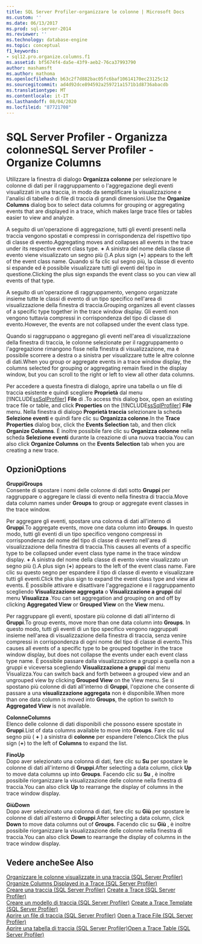 ```yaml
---
title: SQL Server Profiler-organizzare le colonne | Microsoft Docs
ms.custom: ''
ms.date: 06/13/2017
ms.prod: sql-server-2014
ms.reviewer: ''
ms.technology: database-engine
ms.topic: conceptual
f1_keywords:
- sql12.pro.organize.columns.f1
ms.assetid: bf5674f4-da5e-43f9-aeb2-76ca37993790
author: mashamsft
ms.author: mathoma
ms.openlocfilehash: b63c2f7d882bac05fc6baf10614170ec23125c12
ms.sourcegitcommit: ad4d92dce894592a259721a1571b1d8736abacdb
ms.translationtype: MT
ms.contentlocale: it-IT
ms.lasthandoff: 08/04/2020
ms.locfileid: "87721708"
---
```

# <a name="sql-server-profiler---organize-columns"></a><span data-ttu-id="a88c7-102">SQL Server Profiler - Organizza colonne</span><span class="sxs-lookup"><span data-stu-id="a88c7-102">SQL Server Profiler - Organize Columns</span></span>
  <span data-ttu-id="a88c7-103">Utilizzare la finestra di dialogo **Organizza colonne** per selezionare le colonne di dati per il raggruppamento o l'aggregazione degli eventi visualizzati in una traccia, in modo da semplificare la visualizzazione e l'analisi di tabelle o di file di traccia di grandi dimensioni.</span><span class="sxs-lookup"><span data-stu-id="a88c7-103">Use the **Organize Columns** dialog box to select data columns for grouping or aggregating events that are displayed in a trace, which makes large trace files or tables easier to view and analyze.</span></span>  
  
 <span data-ttu-id="a88c7-104">A seguito di un'operazione di aggregazione, tutti gli eventi presenti nella traccia vengono spostati e compressi in corrispondenza del rispettivo tipo di classe di evento.</span><span class="sxs-lookup"><span data-stu-id="a88c7-104">Aggregating moves and collapses all events in the trace under its respective event class type.</span></span> <span data-ttu-id="a88c7-105">**+** A sinistra del nome della classe di evento viene visualizzato un segno più ().</span><span class="sxs-lookup"><span data-stu-id="a88c7-105">A plus sign (**+**) appears to the left of the event class name.</span></span> <span data-ttu-id="a88c7-106">Quando si fa clic sul segno più, la classe di evento si espande ed è possibile visualizzare tutti gli eventi del tipo in questione.</span><span class="sxs-lookup"><span data-stu-id="a88c7-106">Clicking the plus sign expands the event class so you can view all events of that type.</span></span>  
  
 <span data-ttu-id="a88c7-107">A seguito di un'operazione di raggruppamento, vengono organizzate insieme tutte le classi di evento di un tipo specifico nell'area di visualizzazione della finestra di traccia.</span><span class="sxs-lookup"><span data-stu-id="a88c7-107">Grouping organizes all event classes of a specific type together in the trace window display.</span></span> <span data-ttu-id="a88c7-108">Gli eventi non vengono tuttavia compressi in corrispondenza del tipo di classe di evento.</span><span class="sxs-lookup"><span data-stu-id="a88c7-108">However, the events are not collapsed under the event class type.</span></span>  
  
 <span data-ttu-id="a88c7-109">Quando si raggruppano o aggregano gli eventi nell'area di visualizzazione della finestra di traccia, le colonne selezionate per il raggruppamento o l'aggregazione rimangono fisse nella finestra di visualizzazione, ma è possibile scorrere a destra o a sinistra per visualizzare tutte le altre colonne di dati.</span><span class="sxs-lookup"><span data-stu-id="a88c7-109">When you group or aggregate events in a trace window display, the columns selected for grouping or aggregating remain fixed in the display window, but you can scroll to the right or left to view all other data columns.</span></span>  
  
 <span data-ttu-id="a88c7-110">Per accedere a questa finestra di dialogo, aprire una tabella o un file di traccia esistente e quindi scegliere **Proprietà** dal menu [!INCLUDE[ssSqlProfiler](../includes/sssqlprofiler-md.md)] **File** di .</span><span class="sxs-lookup"><span data-stu-id="a88c7-110">To access this dialog box, open an existing trace file or table, and click **Properties** on the [!INCLUDE[ssSqlProfiler](../includes/sssqlprofiler-md.md)] **File** menu.</span></span> <span data-ttu-id="a88c7-111">Nella finestra di dialogo **Proprietà traccia** selezionare la scheda **Selezione eventi** e quindi fare clic su **Organizza colonne**.</span><span class="sxs-lookup"><span data-stu-id="a88c7-111">In the **Trace Properties** dialog box, click the **Events Selection** tab, and then click **Organize Columns**.</span></span> <span data-ttu-id="a88c7-112">È inoltre possibile fare clic su **Organizza colonne** nella scheda **Selezione eventi** durante la creazione di una nuova traccia.</span><span class="sxs-lookup"><span data-stu-id="a88c7-112">You can also click **Organize Columns** on the **Events Selection** tab when you are creating a new trace.</span></span>  
  
## <a name="options"></a><span data-ttu-id="a88c7-113">Opzioni</span><span class="sxs-lookup"><span data-stu-id="a88c7-113">Options</span></span>  
 <span data-ttu-id="a88c7-114">**Gruppi**</span><span class="sxs-lookup"><span data-stu-id="a88c7-114">**Groups**</span></span>  
 <span data-ttu-id="a88c7-115">Consente di spostare i nomi delle colonne di dati sotto **Gruppi** per raggruppare o aggregare le classi di evento nella finestra di traccia.</span><span class="sxs-lookup"><span data-stu-id="a88c7-115">Move data column names under **Groups** to group or aggregate event classes in the trace window.</span></span>  
  
 <span data-ttu-id="a88c7-116">Per aggregare gli eventi, spostare una colonna di dati all'interno di **Gruppi**.</span><span class="sxs-lookup"><span data-stu-id="a88c7-116">To aggregate events, move one data column into **Groups**.</span></span> <span data-ttu-id="a88c7-117">In questo modo, tutti gli eventi di un tipo specifico vengono compressi in corrispondenza del nome del tipo di classe di evento nell'area di visualizzazione della finestra di traccia.</span><span class="sxs-lookup"><span data-stu-id="a88c7-117">This causes all events of a specific type to be collapsed under event class type name in the trace window display.</span></span> <span data-ttu-id="a88c7-118">**+** A sinistra del nome della classe di evento viene visualizzato un segno più ().</span><span class="sxs-lookup"><span data-stu-id="a88c7-118">A plus sign (**+**) appears to the left of the event class name.</span></span> <span data-ttu-id="a88c7-119">Fare clic su questo segno per espandere il tipo di classe di evento e visualizzare tutti gli eventi.</span><span class="sxs-lookup"><span data-stu-id="a88c7-119">Click the plus sign to expand the event class type and view all events.</span></span> <span data-ttu-id="a88c7-120">È possibile attivare e disattivare l'aggregazione e il raggruppamento scegliendo **Visualizzazione aggregata** o **Visualizzazione a gruppi** dal menu **Visualizza** .</span><span class="sxs-lookup"><span data-stu-id="a88c7-120">You can set aggregation and grouping on and off by clicking **Aggregated View** or **Grouped View** on the **View** menu.</span></span>  
  
 <span data-ttu-id="a88c7-121">Per raggruppare gli eventi, spostare più colonne di dati all'interno di **Gruppi**.</span><span class="sxs-lookup"><span data-stu-id="a88c7-121">To group events, move more than one data column into **Groups**.</span></span> <span data-ttu-id="a88c7-122">In questo modo, tutti gli eventi di un tipo specifico vengono raggruppati insieme nell'area di visualizzazione della finestra di traccia, senza venire compressi in corrispondenza di ogni nome del tipo di classe di evento.</span><span class="sxs-lookup"><span data-stu-id="a88c7-122">This causes all events of a specific type to be grouped together in the trace window display, but does not collapse the events under each event class type name.</span></span> <span data-ttu-id="a88c7-123">È possibile passare dalla visualizzazione a gruppi a quella non a gruppi e viceversa scegliendo **Visualizzazione a gruppi** dal menu Visualizza.</span><span class="sxs-lookup"><span data-stu-id="a88c7-123">You can switch back and forth between a grouped view and an ungrouped view by clicking **Grouped View** on the View menu.</span></span> <span data-ttu-id="a88c7-124">Se si spostano più colonne di dati all'interno di **Gruppi**, l'opzione che consente di passare a una **visualizzazione aggregata** non è disponibile.</span><span class="sxs-lookup"><span data-stu-id="a88c7-124">When more than one data column is moved into **Groups**, the option to switch to **Aggregated View** is not available.</span></span>  
  
 <span data-ttu-id="a88c7-125">**Colonne**</span><span class="sxs-lookup"><span data-stu-id="a88c7-125">**Columns**</span></span>  
 <span data-ttu-id="a88c7-126">Elenco delle colonne di dati disponibili che possono essere spostate in **Gruppi**.</span><span class="sxs-lookup"><span data-stu-id="a88c7-126">List of data columns available to move into **Groups**.</span></span> <span data-ttu-id="a88c7-127">Fare clic sul segno più ( **+** ) a sinistra di **colonne** per espandere l'elenco.</span><span class="sxs-lookup"><span data-stu-id="a88c7-127">Click the plus sign (**+**) to the left of **Columns** to expand the list.</span></span>  
  
 <span data-ttu-id="a88c7-128">**Fino**</span><span class="sxs-lookup"><span data-stu-id="a88c7-128">**Up**</span></span>  
 <span data-ttu-id="a88c7-129">Dopo aver selezionato una colonna di dati, fare clic su **Su** per spostare le colonne di dati all'interno di **Gruppi**.</span><span class="sxs-lookup"><span data-stu-id="a88c7-129">After selecting a data column, click **Up** to move data columns up into **Groups**.</span></span> <span data-ttu-id="a88c7-130">Facendo clic su **Su** , è inoltre possibile riorganizzare la visualizzazione delle colonne nella finestra di traccia.</span><span class="sxs-lookup"><span data-stu-id="a88c7-130">You can also click **Up** to rearrange the display of columns in the trace window display.</span></span>  
  
 <span data-ttu-id="a88c7-131">**Giù**</span><span class="sxs-lookup"><span data-stu-id="a88c7-131">**Down**</span></span>  
 <span data-ttu-id="a88c7-132">Dopo aver selezionato una colonna di dati, fare clic su **Giù** per spostare le colonne di dati all'esterno di **Gruppi**.</span><span class="sxs-lookup"><span data-stu-id="a88c7-132">After selecting a data column, click **Down** to move data columns out of **Groups**.</span></span> <span data-ttu-id="a88c7-133">Facendo clic su **Giù** , è inoltre possibile riorganizzare la visualizzazione delle colonne nella finestra di traccia.</span><span class="sxs-lookup"><span data-stu-id="a88c7-133">You can also click **Down** to rearrange the display of columns in the trace window display.</span></span>  
  
## <a name="see-also"></a><span data-ttu-id="a88c7-134">Vedere anche</span><span class="sxs-lookup"><span data-stu-id="a88c7-134">See Also</span></span>  
 <span data-ttu-id="a88c7-135">[Organizzare le colonne visualizzate in una traccia &#40;SQL Server Profiler&#41;](../tools/sql-server-profiler/organize-columns-displayed-in-a-trace-sql-server-profiler.md) </span><span class="sxs-lookup"><span data-stu-id="a88c7-135">[Organize Columns Displayed in a Trace &#40;SQL Server Profiler&#41;](../tools/sql-server-profiler/organize-columns-displayed-in-a-trace-sql-server-profiler.md) </span></span>  
 <span data-ttu-id="a88c7-136">[Creare una traccia &#40;SQL Server Profiler&#41;](../tools/sql-server-profiler/create-a-trace-sql-server-profiler.md) </span><span class="sxs-lookup"><span data-stu-id="a88c7-136">[Create a Trace &#40;SQL Server Profiler&#41;](../tools/sql-server-profiler/create-a-trace-sql-server-profiler.md) </span></span>  
 <span data-ttu-id="a88c7-137">[Creare un modello di traccia &#40;SQL Server Profiler&#41;](../tools/sql-server-profiler/create-a-trace-template-sql-server-profiler.md) </span><span class="sxs-lookup"><span data-stu-id="a88c7-137">[Create a Trace Template &#40;SQL Server Profiler&#41;](../tools/sql-server-profiler/create-a-trace-template-sql-server-profiler.md) </span></span>  
 <span data-ttu-id="a88c7-138">[Aprire un file di traccia &#40;SQL Server Profiler&#41;](../tools/sql-server-profiler/open-a-trace-file-sql-server-profiler.md) </span><span class="sxs-lookup"><span data-stu-id="a88c7-138">[Open a Trace File &#40;SQL Server Profiler&#41;](../tools/sql-server-profiler/open-a-trace-file-sql-server-profiler.md) </span></span>  
 [<span data-ttu-id="a88c7-139">Aprire una tabella di traccia &#40;SQL Server Profiler&#41;</span><span class="sxs-lookup"><span data-stu-id="a88c7-139">Open a Trace Table &#40;SQL Server Profiler&#41;</span></span>](../tools/sql-server-profiler/open-a-trace-table-sql-server-profiler.md)  
  
  

